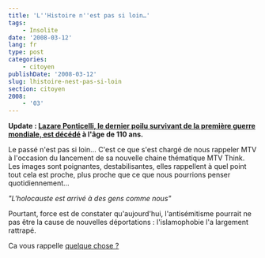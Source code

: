 ```yaml
---
title: 'L''Histoire n''est pas si loin…'
tags:
    - Insolite
date: '2008-03-12'
lang: fr
type: post
categories:
    - citoyen
publishDate: '2008-03-12'
slug: lhistoire-nest-pas-si-loin
section: citoyen
2008:
    - '03'
---
```


**Update&nbsp;: [Lazare Ponticelli, le dernier poilu survivant de la première guerre mondiale, est décédé](http://tempsreel.nouvelobs.com/societe/20080312.OBS4716/le-dernier-poilu-est-mort.html?idfx=RSS_notr) à l'âge de 110 ans.**

Le passé n'est pas si loin… C'est ce que s'est chargé de nous rappeler MTV à l'occasion du lancement de sa nouvelle chaine thématique MTV Think. Les images sont poignantes, destabilisantes, elles rappellent à quel point tout cela est proche, plus proche que ce que nous pourrions penser quotidiennement…

 _"L'holocauste est arrivé à des gens comme nous"_

Pourtant, force est de constater qu'aujourd'hui, l'antisémitisme pourrait ne pas être la cause de nouvelles déportations&nbsp;: l'islamophobie l'a largement rattrapé.

Ca vous rappelle [quelque chose&nbsp;?](http://fr.wikipedia.org/wiki/%C3%89toile_jaune)